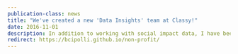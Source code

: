 ```yaml
---
publication-class: news
title: "We've created a new 'Data Insights' team at Classy!"
date: 2016-11-01
description: In addition to working with social impact data, I have been given the thumbs-up to create a data science team at Classy. This new "Data Insights" team will use Classy's fundraising data to extracting insights for our customers, as well as help build next-generation tools to help our customers fundraise for their incredible causes!
redirect: https://bcipolli.github.io/non-profit/
---
```


